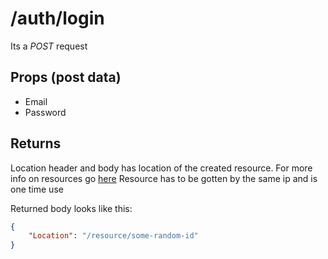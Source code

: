 # /auth/login

Its a *POST* request

## Props (post data)
 - Email
 - Password

## Returns 
Location header and body has location of the created resource. For more info on resources go [here](../resource/index.md)
Resource has to be gotten by the same ip and is one time use

Returned body looks like this:

```json
{
    "Location": "/resource/some-random-id"
}
```
